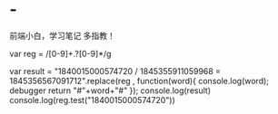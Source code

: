 # -
前端小白，学习笔记
多指教！

var reg = /[0-9]+.?[0-9]*/g

var result = "1840015000574720 / 1845355911059968 = 1845356567091712".replace(reg , function(word){
    console.log(word);
    debugger
    return "#"+word+"#"
});
    console.log(result)
    console.log(reg.test("1840015000574720"))